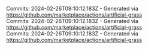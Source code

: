 Commits: 2024-02-26T09:10:12.183Z - Generated via https://github.com/marketplace/actions/artificial-grass
<br>
Commits: 2024-02-26T09:10:12.183Z - Generated via https://github.com/marketplace/actions/artificial-grass
<br>
Commits: 2024-02-26T09:10:12.183Z - Generated via https://github.com/marketplace/actions/artificial-grass
<br>
